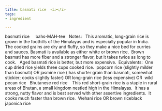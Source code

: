 ```yaml
---
title: basmati rice  <i></i>
tags:
- ingredient

---
```

basmati rice     bahs-MAH-tee   Notes:   This aromatic, long-grain rice is grown in the foothills of the Himalayas and is especially popular in India.  The cooked grains are dry and fluffy, so they make a nice bed for curries and sauces. Basmati is available as either white or brown rice.  Brown basmati has more fiber and a stronger flavor, but it takes twice as long to cook.   Aged basmati rice is better, but more expensive.   Equivalents:  One cup dried rice yields three cups cooked rice.  popcorn rice (slightly milder than basmati) OR jasmine rice ( has shorter grain than basmati, somewhat stickier; cooks slightly faster) OR long-grain rice (less expensive) OR  wild pecan rice   Bhutanese red rice    This red short-grain rice is a staple in rural areas of Bhutan, a small kingdom nestled high in the Himalayas.  It has a strong, nutty flavor and is best served with other assertive ingredients.  It cooks much faster than brown rice.  Wehani rice OR brown riceblack japonica rice
